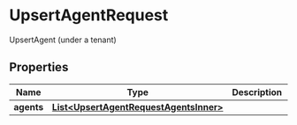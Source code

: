 

# UpsertAgentRequest

UpsertAgent (under a tenant)

## Properties

| Name | Type | Description | Notes |
|------------ | ------------- | ------------- | -------------|
|**agents** | [**List&lt;UpsertAgentRequestAgentsInner&gt;**](UpsertAgentRequestAgentsInner.md) |  |  |



